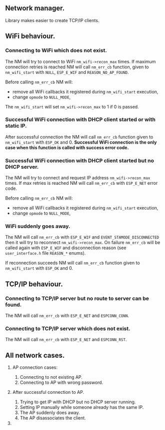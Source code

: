 ## Network manager.

Library makes easier to create TCP/IP clients. 

## WiFi behaviour.

### Connecting to WiFi which does not exist.

The NM will try to connect to WiFi `nm_wifi->recon_max` times. 
If maximum connection retries is reached NM will call 
`nm_err_cb` function, given to `nm_wifi_start` 
with `NULL`, `ESP_E_WIF` and `REASON_NO_AP_FOUND`.

Before calling `nm_err_cb` NM will:

- remove all WiFi callbacks it registered during `nm_wifi_start` execution,
- change `opmode` to `NULL_MODE`,

The `nm_wifi_start` will set `nm_wifi->recon_max` to 1 if 0 is passed.

### Successful WiFi connection with DHCP client started or with static IP.

After successful connection the NM will call `nm_err_cb` function given to 
`nm_wifi_start` with `ESP_OK` and 0. **Successful WiFi connection is the 
only case when this function is called with success error code.**

### Successful WiFi connection with DHCP client started but no DHCP server.

The NM will try to connect and request IP address `nm_wifi->recon_max` 
times. If max retries is reached NM will call `nm_err_cb` with 
`ESP_E_NET` error code.

Before calling `nm_err_cb` NM will:

- remove all WiFi callbacks it registered during `nm_wifi_start` execution,
- change `opmode` to `NULL_MODE`,

### WiFi suddenly goes away.

The NM will call `nm_err_cb` with `ESP_E_WIF` and `EVENT_STAMODE_DISCONNECTED`
then it will try to reconnect `nm_wifi->recon_max`. On failure `nm_err_cb`
will be called again with `ESP_E_WIF` and disconnection reason (see 
`user_interface.h` file `REASON_*` enums).

If reconnection succeeds NM will call `nm_err_cb` function given to 
`nm_wifi_start` with `ESP_OK` and 0.

## TCP/IP behaviour.

### Connecting to TCP/IP server but no route to server can be found.

The NM will call `nm_err_cb` with `ESP_E_NET` and `ESPCONN_CONN`. 

### Connecting to TCP/IP server which does not exist.

The NM will call `nm_err_cb` with `ESP_E_NET` and `ESPCONN_RST`. 



## All network cases.

1. AP connection cases:
    1. Connecting to not existing AP.
    1. Connecting to AP with wrong password.
    
1. After successful connection to AP.
    1. Trying to get IP with DHCP but no DHCP server running.
    1. Setting IP manually while someone already has the same IP.
    1. The AP suddenly does away.
    1. The AP disassociates the client.

1. 